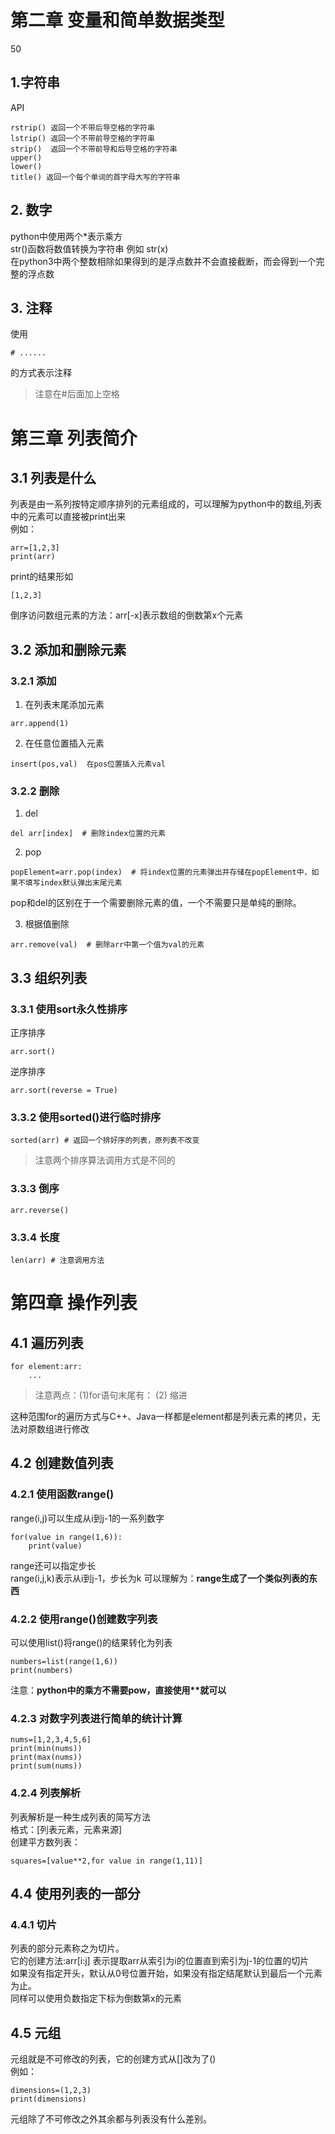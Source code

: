 # 第二章 变量和简单数据类型  
50
## 1.字符串  
API  
```
rstrip() 返回一个不带后导空格的字符串  
lstrip() 返回一个不带前导空格的字符串  
strip()  返回一个不带前导和后导空格的字符串    
upper()  
lower()  
title() 返回一个每个单词的首字母大写的字符串
```  
## 2. 数字  
python中使用两个\*表示乘方  
str()函数将数值转换为字符串 例如 str(x)  
在python3中两个整数相除如果得到的是浮点数并不会直接截断，而会得到一个完整的浮点数  
## 3. 注释  
使用  
```
# ......
```  
的方式表示注释  
> 注意在\#后面加上空格  

# 第三章 列表简介  
## 3.1 列表是什么  
列表是由一系列按特定顺序排列的元素组成的，可以理解为python中的数组,列表中的元素可以直接被print出来    
例如：  
```
arr=[1,2,3]
print(arr)
```  
print的结果形如  
```
[1,2,3]  
```  
倒序访问数组元素的方法：arr[-x]表示数组的倒数第x个元素  
## 3.2 添加和删除元素  
### 3.2.1 添加  
1. 在列表末尾添加元素  
```
arr.append(1)
```  
2. 在任意位置插入元素  
```
insert(pos,val)  在pos位置插入元素val  
```
### 3.2.2 删除  
1. del  
```
del arr[index]  # 删除index位置的元素  
```  
2. pop  
```
popElement=arr.pop(index)  # 将index位置的元素弹出并存储在popElement中，如果不填写index默认弹出末尾元素
```  
pop和del的区别在于一个需要删除元素的值，一个不需要只是单纯的删除。  

3. 根据值删除  
```
arr.remove(val)  # 删除arr中第一个值为val的元素
```  
## 3.3 组织列表  
### 3.3.1 使用sort永久性排序  
正序排序  
```
arr.sort()
```  
逆序排序  
```
arr.sort(reverse = True)
```  
### 3.3.2 使用sorted()进行临时排序  
```
sorted(arr) # 返回一个排好序的列表，原列表不改变
```  
> 注意两个排序算法调用方式是不同的  
### 3.3.3 倒序  
```
arr.reverse()  
```  
### 3.3.4 长度  
```
len(arr) # 注意调用方法
```   
# 第四章 操作列表  
## 4.1 遍历列表  
```
for element:arr:
    ...
```  
>注意两点：(1)for语句末尾有： (2) 缩进  

这种范围for的遍历方式与C++、Java一样都是element都是列表元素的拷贝，无法对原数组进行修改  
## 4.2 创建数值列表  
### 4.2.1 使用函数range()  
range(i,j)可以生成从i到j-1的一系列数字  
```
for(value in range(1,6)):
    print(value)
```  
range还可以指定步长  
range(i,j,k)表示从i到j-1，步长为k
可以理解为：**range生成了一个类似列表的东西**  
### 4.2.2 使用range()创建数字列表  
可以使用list()将range()的结果转化为列表
```
numbers=list(range(1,6))
print(numbers)
```  
注意：**python中的乘方不需要pow，直接使用\*\*就可以**  
### 4.2.3  对数字列表进行简单的统计计算  
```
nums=[1,2,3,4,5,6]
print(min(nums))
print(max(nums))
print(sum(nums))
```    
### 4.2.4 列表解析  
列表解析是一种生成列表的简写方法  
格式：[列表元素，元素来源]  
创建平方数列表：  
```
squares=[value**2,for value in range(1,11)]
```
## 4.4 使用列表的一部分  
### 4.4.1 切片  
列表的部分元素称之为切片。  
它的创建方法:arr[i:j] 表示提取arr从索引为i的位置直到索引为j-1的位置的切片  
如果没有指定开头，默认从0号位置开始，如果没有指定结尾默认到最后一个元素为止。  
同样可以使用负数指定下标为倒数第x的元素  
## 4.5 元组  
元组就是不可修改的列表，它的创建方式从[]改为了()  
例如：  
```
dimensions=(1,2,3)
print(dimensions)

```  
元组除了不可修改之外其余都与列表没有什么差别。

